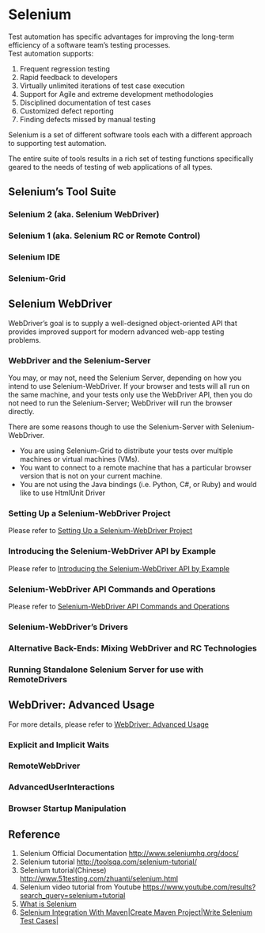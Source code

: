 # Selenium
Test automation has specific advantages for improving the long-term efficiency of a software team’s testing processes.  
Test automation supports:
1. Frequent regression testing  
2. Rapid feedback to developers  
3. Virtually unlimited iterations of test case execution  
4. Support for Agile and extreme development methodologies  
5. Disciplined documentation of test cases  
6. Customized defect reporting  
7. Finding defects missed by manual testing

Selenium is a set of different software tools each with a different approach to supporting test automation.  

The entire suite of tools results in a rich set of testing functions specifically geared to the needs of testing of web applications of all types.   
## Selenium’s Tool Suite  
### Selenium 2 (aka. Selenium WebDriver)

### Selenium 1 (aka. Selenium RC or Remote Control)

### Selenium IDE

### Selenium-Grid  

## Selenium WebDriver
WebDriver’s goal is to supply a well-designed object-oriented API that provides improved support for modern advanced web-app testing problems.  

### WebDriver and the Selenium-Server
You may, or may not, need the Selenium Server, depending on how you intend to use Selenium-WebDriver. If your browser and tests will all run on the same machine, and your tests only use the WebDriver API, then you do not need to run the Selenium-Server; WebDriver will run the browser directly.

There are some reasons though to use the Selenium-Server with Selenium-WebDriver.  
- You are using Selenium-Grid to distribute your tests over multiple machines or virtual machines (VMs).
- You want to connect to a remote machine that has a particular browser version that is not on your current machine.
- You are not using the Java bindings (i.e. Python, C#, or Ruby) and would like to use HtmlUnit Driver

### Setting Up a Selenium-WebDriver Project  
Please refer to [Setting Up a Selenium-WebDriver Project](http://www.seleniumhq.org/docs/03_webdriver.jsp)

### Introducing the Selenium-WebDriver API by Example
Please refer to [Introducing the Selenium-WebDriver API by Example](http://www.seleniumhq.org/docs/03_webdriver.jsp)

### Selenium-WebDriver API Commands and Operations
Please refer to [Selenium-WebDriver API Commands and Operations](http://www.seleniumhq.org/docs/03_webdriver.jsp)

### Selenium-WebDriver’s Drivers

### Alternative Back-Ends: Mixing WebDriver and RC Technologies

### Running Standalone Selenium Server for use with RemoteDrivers


## WebDriver: Advanced Usage
For more details, please refer to [WebDriver: Advanced Usage](http://www.seleniumhq.org/docs/04_webdriver_advanced.jsp)
### Explicit and Implicit Waits

### RemoteWebDriver

### AdvancedUserInteractions

### Browser Startup Manipulation

## Reference
1. Selenium Official Documentation http://www.seleniumhq.org/docs/
2. Selenium tutorial http://toolsqa.com/selenium-tutorial/
3. Selenium tutorial(Chinese) http://www.51testing.com/zhuanti/selenium.html
4. Selenium video tutorial from Youtube https://www.youtube.com/results?search_query=selenium+tutorial
5. [What is Selenium](https://www.edureka.co/blog/what-is-selenium/?utm_source=youtube&utm_medium=youtube-description&utm_campaign=selenium-tutorial-video)
6. [Selenium Integration With Maven|Create Maven Project|Write Selenium Test Cases|](https://www.youtube.com/watch?v=SYgwVC_166c)
